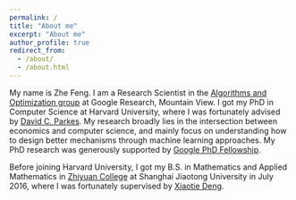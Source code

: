 ```yaml
---
permalink: /
title: "About me"
excerpt: "About me"
author_profile: true
redirect_from: 
  - /about/
  - /about.html
---
```


My name is Zhe Feng. I am a Research Scientist in the [Algorithms and Optimization group](https://research.google/teams/algorithms-optimization/) at Google Research, Mountain View. I got my PhD in Computer Science at Harvard University, where I was fortunately advised by [David C. Parkes](https://parkes.seas.harvard.edu/). My research broadly lies in the intersection between economics and computer science, and mainly focus on understanding how to design better mechanisms through machine learning approaches. My PhD research was generously supported by [Google PhD Fellowship](https://research.google/outreach/phd-fellowship/recipients/?category=2019).

Before joining Harvard University, I got my B.S. in Mathematics and Applied Mathematics in [Zhiyuan College](https://zhiyuan.sjtu.edu.cn/html/zhiyuan/) at Shanghai Jiaotong University in July 2016, where I was fortunately supervised by [Xiaotie Deng](https://cfcs.pku.edu.cn/dengxiaotie/).
